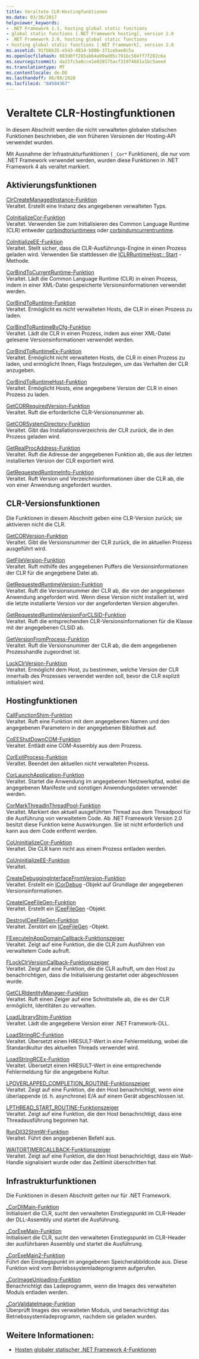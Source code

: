 ```yaml
---
title: Veraltete CLR-Hostingfunktionen
ms.date: 03/30/2017
helpviewer_keywords:
- .NET Framework 1.1, hosting global static functions
- global static functions [.NET Framework hosting], version 2.0
- .NET Framework 2.0, hosting global static functions
- hosting global static functions [.NET Framework], version 2.0
ms.assetid: 91fbbb35-e543-4814-b806-371cebae8c5a
ms.openlocfilehash: 083d0ff285abb4a99ad05c791bc504ff7f282c6a
ms.sourcegitcommit: da21fc5a8cce1e028575acf31974681a1bc5aeed
ms.translationtype: MT
ms.contentlocale: de-DE
ms.lasthandoff: 06/08/2020
ms.locfileid: "84504367"
---
```

# <a name="deprecated-clr-hosting-functions"></a>Veraltete CLR-Hostingfunktionen
In diesem Abschnitt werden die nicht verwalteten globalen statischen Funktionen beschrieben, die von früheren Versionen der Hosting-API verwendet wurden.  
  
 Mit Ausnahme der Infrastrukturfunktionen ( `_Cor*` Funktionen), die nur vom .NET Framework verwendet werden, wurden diese Funktionen in .NET Framework 4 als veraltet markiert.  
  
## <a name="activation-functions"></a>Aktivierungsfunktionen  
 [ClrCreateManagedInstance-Funktion](clrcreatemanagedinstance-function.md)  
 Veraltet. Erstellt eine Instanz des angegebenen verwalteten Typs.  
  
 [CoInitializeCor-Funktion](coinitializecor-function.md)  
 Veraltet. Verwenden Sie zum Initialisieren des Common Language Runtime (CLR) entweder [corbindtoriuntimeex](corbindtoruntimeex-function.md) oder [corbindumcurrentruntime](corbindtocurrentruntime-function.md).  
  
 [CoInitializeEE-Funktion](coinitializeee-function.md)  
 Veraltet. Stellt sicher, dass die CLR-Ausführungs-Engine in einen Prozess geladen wird. Verwenden Sie stattdessen die [ICLRRuntimeHost:: Start](iclrruntimehost-start-method.md) -Methode.  
  
 [CorBindToCurrentRuntime-Funktion](corbindtocurrentruntime-function.md)  
 Veraltet. Lädt die Common Language Runtime (CLR) in einen Prozess, indem in einer XML-Datei gespeicherte Versionsinformationen verwendet werden.  
  
 [CorBindToRuntime-Funktion](corbindtoruntime-function.md)  
 Veraltet. Ermöglicht es nicht verwalteten Hosts, die CLR in einen Prozess zu laden.  
  
 [CorBindToRuntimeByCfg-Funktion](corbindtoruntimebycfg-function.md)  
 Veraltet. Lädt die CLR in einen Prozess, indem aus einer XML-Datei gelesene Versionsinformationen verwendet werden.  
  
 [CorBindToRuntimeEx-Funktion](corbindtoruntimeex-function.md)  
 Veraltet. Ermöglicht nicht verwalteten Hosts, die CLR in einen Prozess zu laden, und ermöglicht Ihnen, Flags festzulegen, um das Verhalten der CLR anzugeben.  
  
 [CorBindToRuntimeHost-Funktion](corbindtoruntimehost-function.md)  
 Veraltet. Ermöglicht Hosts, eine angegebene Version der CLR in einen Prozess zu laden.  
  
 [GetCORRequiredVersion-Funktion](getcorrequiredversion-function.md)  
 Veraltet. Ruft die erforderliche CLR-Versionsnummer ab.  
  
 [GetCORSystemDirectory-Funktion](getcorsystemdirectory-function.md)  
 Veraltet. Gibt das Installationsverzeichnis der CLR zurück, die in den Prozess geladen wird.  
  
 [GetRealProcAddress-Funktion](getrealprocaddress-function.md)  
 Veraltet. Ruft die Adresse der angegebenen Funktion ab, die aus der letzten installierten Version der CLR exportiert wird.  
  
 [GetRequestedRuntimeInfo-Funktion](getrequestedruntimeinfo-function.md)  
 Veraltet. Ruft Version und Verzeichnisinformationen über die CLR ab, die von einer Anwendung angefordert wurden.  
  
## <a name="clr-version-functions"></a>CLR-Versionsfunktionen  
 Die Funktionen in diesem Abschnitt geben eine CLR-Version zurück; sie aktivieren nicht die CLR.  
  
 [GetCORVersion-Funktion](getcorversion-function.md)  
 Veraltet. Gibt die Versionsnummer der CLR zurück, die im aktuellen Prozess ausgeführt wird.  
  
 [GetFileVersion-Funktion](getfileversion-function.md)  
 Veraltet. Ruft mithilfe des angegebenen Puffers die Versionsinformationen der CLR für die angegebene Datei ab.  
  
 [GetRequestedRuntimeVersion-Funktion](getrequestedruntimeversion-function.md)  
 Veraltet. Ruft die Versionsnummer der CLR ab, die von der angegebenen Anwendung angefordert wird. Wenn diese Version nicht installiert ist, wird die letzte installierte Version vor der angeforderten Version abgerufen.  
  
 [GetRequestedRuntimeVersionForCLSID-Funktion](getrequestedruntimeversionforclsid-function.md)  
 Veraltet. Ruft die entsprechenden CLR-Versionsinformationen für die Klasse mit der angegebenen CLSID ab.  
  
 [GetVersionFromProcess-Funktion](getversionfromprocess-function.md)  
 Veraltet. Ruft die Versionsnummer der CLR ab, die dem angegebenen Prozesshandle zugeordnet ist.  
  
 [LockClrVersion-Funktion](lockclrversion-function.md)  
 Veraltet. Ermöglicht dem Host, zu bestimmen, welche Version der CLR innerhalb des Prozesses verwendet werden soll, bevor die CLR explizit initialisiert wird.  
  
## <a name="hosting-functions"></a>Hostingfunktionen  
 [CallFunctionShim-Funktion](callfunctionshim-function.md)  
 Veraltet. Ruft eine Funktion mit dem angegebenen Namen und den angegebenen Parametern in der angegebenen Bibliothek auf.  
  
 [CoEEShutDownCOM-Funktion](coeeshutdowncom-function.md)  
 Veraltet. Entlädt eine COM-Assembly aus dem Prozess.  
  
 [CorExitProcess-Funktion](corexitprocess-function.md)  
 Veraltet. Beendet den aktuellen nicht verwalteten Prozess.  
  
 [CorLaunchApplication-Funktion](corlaunchapplication-function.md)  
 Veraltet. Startet die Anwendung im angegebenen Netzwerkpfad, wobei die angegebenen Manifeste und sonstigen Anwendungsdaten verwendet werden.  
  
 [CorMarkThreadInThreadPool-Funktion](cormarkthreadinthreadpool-function.md)  
 Veraltet. Markiert den aktuell ausgeführten Thread aus dem Threadpool für die Ausführung von verwaltetem Code. Ab .NET Framework Version 2.0 besitzt diese Funktion keine Auswirkungen. Sie ist nicht erforderlich und kann aus dem Code entfernt werden.  
  
 [CoUninitializeCor-Funktion](couninitializecor-function.md)  
 Veraltet. Die CLR kann nicht aus einem Prozess entladen werden.  
  
 [CoUninitializeEE-Funktion](couninitializeee-function.md)  
 Veraltet.  
  
 [CreateDebuggingInterfaceFromVersion-Funktion](createdebugginginterfacefromversion-function.md)  
 Veraltet. Erstellt ein [ICorDebug](../debugging/icordebug-interface.md) -Objekt auf Grundlage der angegebenen Versionsinformationen.  
  
 [CreateICeeFileGen-Funktion](createiceefilegen-function.md)  
 Veraltet. Erstellt ein [ICeeFileGen](iceefilegen-class.md) -Objekt.  
  
 [DestroyICeeFileGen-Funktion](destroyiceefilegen-function.md)  
 Veraltet. Zerstört ein [ICeeFileGen](iceefilegen-class.md) -Objekt.  
  
 [FExecuteInAppDomainCallback-Funktionszeiger](fexecuteinappdomaincallback-function-pointer.md)  
 Veraltet. Zeigt auf eine Funktion, die die CLR zum Ausführen von verwaltetem Code aufruft.  
  
 [FLockClrVersionCallback-Funktionszeiger](flockclrversioncallback-function-pointer.md)  
 Veraltet. Zeigt auf eine Funktion, die die CLR aufruft, um den Host zu benachrichtigen, dass die Initialisierung gestartet oder abgeschlossen wurde.  
  
 [GetCLRIdentityManager-Funktion](getclridentitymanager-function.md)  
 Veraltet. Ruft einen Zeiger auf eine Schnittstelle ab, die es der CLR ermöglicht, Identitäten zu verwalten.  
  
 [LoadLibraryShim-Funktion](loadlibraryshim-function.md)  
 Veraltet. Lädt die angegebene Version einer .NET Framework-DLL.  
  
 [LoadStringRC-Funktion](loadstringrc-function.md)  
 Veraltet. Übersetzt einen HRESULT-Wert in eine Fehlermeldung, wobei die Standardkultur des aktuellen Threads verwendet wird.  
  
 [LoadStringRCEx-Funktion](loadstringrcex-function.md)  
 Veraltet. Übersetzt einen HRESULT-Wert in eine entsprechende Fehlermeldung für die angegebene Kultur.  
  
 [LPOVERLAPPED_COMPLETION_ROUTINE-Funktionszeiger](lpoverlapped-completion-routine-function-pointer.md)  
 Veraltet. Zeigt auf eine Funktion, die den Host benachrichtigt, wenn eine überlappende (d. h. asynchrone) E/A auf einem Gerät abgeschlossen ist.  
  
 [LPTHREAD_START_ROUTINE-Funktionszeiger](lpthread-start-routine-function-pointer.md)  
 Veraltet. Zeigt auf eine Funktion, die den Host benachrichtigt, dass eine Threadausführung begonnen hat.  
  
 [RunDll32ShimW-Funktion](rundll32shimw-function.md)  
 Veraltet. Führt den angegebenen Befehl aus.  
  
 [WAITORTIMERCALLBACK-Funktionszeiger](waitortimercallback-function-pointer.md)  
 Veraltet. Zeigt auf eine Funktion, die den Host benachrichtigt, dass ein Wait-Handle signalisiert wurde oder das Zeitlimit überschritten hat.  
  
## <a name="infrastructure-functions"></a>Infrastrukturfunktionen  
 Die Funktionen in diesem Abschnitt gelten nur für .NET Framework.  
  
 [_CorDllMain-Funktion](cordllmain-function.md)  
 Initialisiert die CLR, sucht den verwalteten Einstiegspunkt im CLR-Header der DLL-Assembly und startet die Ausführung.  
  
 [_CorExeMain-Funktion](corexemain-function.md)  
 Initialisiert die CLR, sucht den verwalteten Einstiegspunkt im CLR-Header der ausführbaren Assembly und startet die Ausführung.  
  
 [_CorExeMain2-Funktion](corexemain2-function.md)  
 Führt den Einstiegspunkt im angegebenen Speicherabbildcode aus. Diese Funktion wird vom Betriebssystemladeprogramm aufgerufen.  
  
 [_CorImageUnloading-Funktion](corimageunloading-function.md)  
 Benachrichtigt das Ladeprogramm, wenn die Images des verwalteten Moduls entladen werden.  
  
 [_CorValidateImage-Funktion](corvalidateimage-function.md)  
 Überprüft Images des verwalteten Moduls, und benachrichtigt das Betriebssystemladeprogramm, nachdem sie geladen wurden.  
  
## <a name="see-also"></a>Weitere Informationen:

- [Hosten globaler statischer .NET Framework 4-Funktionen](net-framework-4-hosting-global-static-functions.md)
